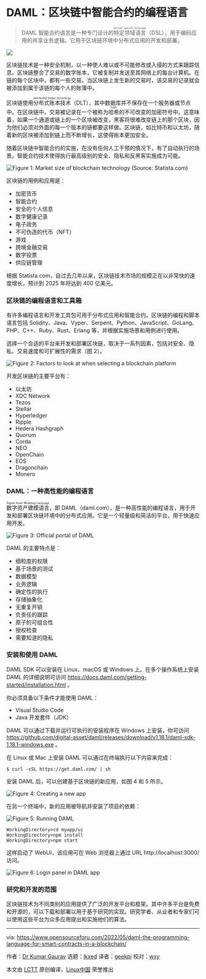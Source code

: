 [#]: subject: "DAML: The Programming Language for Smart Contracts in a Blockchain"
[#]: via: "https://www.opensourceforu.com/2022/05/daml-the-programming-language-for-smart-contracts-in-a-blockchain/"
[#]: author: "Dr Kumar Gaurav https://www.opensourceforu.com/author/dr-gaurav-kumar/"
[#]: collector: "lkxed"
[#]: translator: "geekpi"
[#]: reviewer: "wxy"
[#]: publisher: "wxy"
[#]: url: "https://linux.cn/article-14649-1.html"

DAML：区块链中智能合约的编程语言
======

> DAML 智能合约语言是一种专门设计的<ruby>特定领域语言<rt>domain specific language</rt></ruby>（DSL），用于编码应用的共享业务逻辑。它用于区块链环境中分布式应用的开发和部署。

![](https://img.linux.net.cn/data/attachment/album/202205/29/090752supudcno3dufa41j.jpg)

区块链技术是一种安全机制，以一种使人难以或不可能修改或入侵的方式来跟踪信息。区块链整合了交易的数字账本，它被复制并发送至其网络上的每台计算机。在链的每个区块中，都有一些交易。当区块链上发生新的交易时，该交易的记录就会被添加到属于该链的每个人的账簿中。

区块链使用<ruby>分布式账本技术<rt>distributed ledger technology</rt></ruby>（DLT），其中数据库并不保存在一个服务器或节点中。在区块链中，交易被记录在一个被称为<ruby>哈希<rt>hash</rt></ruby>的不可改变的加密符号中。这意味着，如果一个通道或链上的一个区块被改变，黑客将很难改变链上的那个区块，因为他们必须对外面的每一个版本的链都要这样做。区块链，如比特币和以太坊，随着新的区块被添加到链上而不断增长，这使得账本更加安全。

随着区块链中智能合约的实施，在没有任何人工干预的情况下，有了自动执行的场景。智能合约技术使得执行最高级别的安全、隐私和反黑客实施成为可能。

![Figure 1: Market size of blockchain technology (Source: Statista.com)][2]

区块链的用例和应用是：

* 加密货币
* 智能合约
* 安全的个人信息
* 数字健康记录
* 电子政务
* 不可伪造的代币（NFT）
* 游戏
* 跨境金融交易
* 数字投票
* 供应链管理

根据 Statista.com，自过去几年以来，区块链技术市场的规模正在以非常快的速度增长，预计到 2025 年将达到 400 亿美元。

### 区块链的编程语言和工具箱

有许多编程语言和开发工具包可用于分布式应用和智能合约。区块链的编程和脚本语言包括 Solidity、Java、Vyper、Serpent、Python、JavaScript、GoLang、PHP、C++、Ruby、Rust、Erlang 等，并根据实施场景和用例进行使用。

选择一个合适的平台来开发和部署区块链，取决于一系列因素，包括对安全、隐私、交易速度和可扩展性的需求（图 2）。

![Figure 2: Factors to look at when selecting a blockchain platform][3]

开发区块链的主要平台有：

* 以太坊
* XDC Network
* Tezos
* Stellar
* Hyperledger
* Ripple
* Hedera Hashgraph
* Quorum
* Corda
* NEO
* OpenChain
* EOS
* Dragonchain
* Monero

### DAML：一种高性能的编程语言

<ruby>数字资产建模语言<rt>Digital Asset Modeling Language</rt></ruby>，即 DAML（daml.com），是一种高性能的编程语言，用于开发和部署区块链环境中的分布式应用。它是一个轻量级和简洁的平台，用于快速应用开发。

![Figure 3: Official portal of DAML][4]

DAML 的主要特点是：

* 细粒度的权限
* 基于场景的测试
* 数据模型
* 业务逻辑
* 确定性的执行
* 存储抽象化
* 无重复开销
* 负责任的跟踪
* 原子的可组合性
* 授权检查
* 需要知道的隐私

### 安装和使用 DAML

DAML SDK 可以安装在 Linux、macOS 或 Windows 上。在多个操作系统上安装 DAML 的详细说明可访问 https://docs.daml.com/getting-started/installation.html 。

你必须具备以下条件才能使用 DAML：

* Visual Studio Code
* Java 开发套件（JDK）

DAML 可以通过下载并运行可执行的安装程序在 Windows 上安装，你可访问 https://github.com/digital-asset/daml/releases/download/v1.18.1/daml-sdk-1.18.1-windows.exe 。

在 Linux 或 Mac 上安装 DAML 可以通过在终端执行以下内容来完成：

```
$ curl -sSL https://get.daml.com/ | sh
```

安装 DAML 后，可以创建基于区块链的新应用，如图 4 和 5 所示。

![Figure 4: Creating a new app][5]

在另一个终端中，新的应用被导航并安装了项目的依赖：

![Figure 5: Running DAML][6]

```
WorkingDirectory>cd myapp/ui
WorkingDirectory>npm install
WorkingDirectory>npm start
```

这样启动了 WebUI，该应用可在 Web 浏览器上通过 URL http://localhost:3000/ 访问。

![Figure 6: Login panel in DAML app][7]

### 研究和开发的范围

区块链技术为不同类别的应用提供了广泛的开发平台和框架。其中许多平台是免费和开源的，可以下载和部署以用于基于研究的实现。研究学者、从业者和专家们可以使用这些平台为众多应用提出和实施他们的算法。

--------------------------------------------------------------------------------

via: https://www.opensourceforu.com/2022/05/daml-the-programming-language-for-smart-contracts-in-a-blockchain/

作者：[Dr Kumar Gaurav][a]
选题：[lkxed][b]
译者：[geekpi](https://github.com/geekpi)
校对：[wxy](https://github.com/wxy)

本文由 [LCTT](https://github.com/LCTT/TranslateProject) 原创编译，[Linux中国](https://linux.cn/) 荣誉推出

[a]: https://www.opensourceforu.com/author/dr-gaurav-kumar/
[b]: https://github.com/lkxed
[1]: https://www.opensourceforu.com/wp-content/uploads/2022/04/blockchain-hand-shake.jpg
[2]: https://www.opensourceforu.com/wp-content/uploads/2022/04/Figure-1-Market-size-of-blockchain-technology.jpg
[3]: https://www.opensourceforu.com/wp-content/uploads/2022/05/Untitled.png
[4]: https://www.opensourceforu.com/wp-content/uploads/2022/04/Figure-3-Official-portal-of-DAML-1.jpg
[5]: https://www.opensourceforu.com/wp-content/uploads/2022/04/Figure-4-Creating-a-new-app.jpg
[6]: https://www.opensourceforu.com/wp-content/uploads/2022/04/Figure-5-Running-DAML.jpg
[7]: https://www.opensourceforu.com/wp-content/uploads/2022/04/Figure-6-Login-panel-in-DAML-app.jpg
